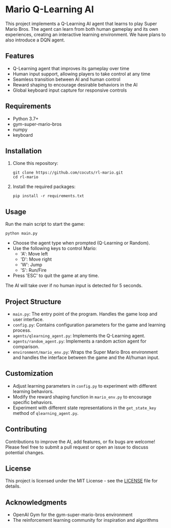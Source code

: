 # Mario Q-Learning AI

This project implements a Q-Learning AI agent that learns to play Super Mario Bros. The agent can learn from both human gameplay and its own experiences, creating an interactive learning environment. We have plans to also introduce a DQN agent.

## Features

- Q-Learning agent that improves its gameplay over time
- Human input support, allowing players to take control at any time
- Seamless transition between AI and human control
- Reward shaping to encourage desirable behaviors in the AI
- Global keyboard input capture for responsive controls

## Requirements

- Python 3.7+
- gym-super-mario-bros
- numpy
- keyboard

## Installation

1. Clone this repository:
   ```
   git clone https://github.com/cocuts/rl-mario.git
   cd rl-mario
   ```

2. Install the required packages:
   ```
   pip install -r requirements.txt
   ```

## Usage

Run the main script to start the game:

```
python main.py
```

- Choose the agent type when prompted (Q-Learning or Random).
- Use the following keys to control Mario:
  - 'A': Move left
  - 'D': Move right
  - 'W': Jump
  - 'S': Run/Fire
- Press 'ESC' to quit the game at any time.

The AI will take over if no human input is detected for 5 seconds.

## Project Structure

- `main.py`: The entry point of the program. Handles the game loop and user interface.
- `config.py`: Contains configuration parameters for the game and learning process.
- `agents/qlearning_agent.py`: Implements the Q-Learning agent.
- `agents/random_agent.py`: Implements a random action agent for comparison.
- `environment/mario_env.py`: Wraps the Super Mario Bros environment and handles the interface between the game and the AI/human input.

## Customization

- Adjust learning parameters in `config.py` to experiment with different learning behaviors.
- Modify the reward shaping function in `mario_env.py` to encourage specific behaviors.
- Experiment with different state representations in the `get_state_key` method of `qlearning_agent.py`.

## Contributing

Contributions to improve the AI, add features, or fix bugs are welcome! Please feel free to submit a pull request or open an issue to discuss potential changes.

## License

This project is licensed under the MIT License - see the [LICENSE](LICENSE) file for details.

## Acknowledgments

- OpenAI Gym for the gym-super-mario-bros environment
- The reinforcement learning community for inspiration and algorithms
